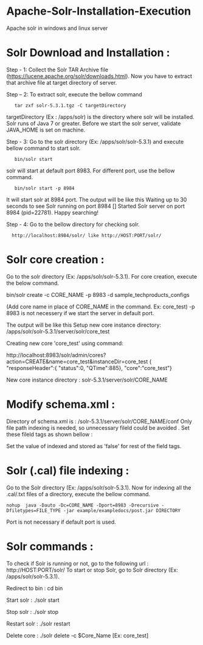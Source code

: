 # Apache-Solr-Installation-Execution
Apache solr in windows and linux server

# Solr Download and Installation :
Step - 1: Collect the Solr TAR Archive file (https://lucene.apache.org/solr/downloads.html). Now you have to extract that archive file at target directory of server.

Step – 2: To extract solr, execute the bellow command 

       tar zxf solr-5.3.1.tgz -C targetDirectory
       
targetDirectory (Ex : /apps/solr)  is the directory where solr will be installed. Solr runs of Java 7 or          greater. Before we start the solr server, validate JAVA_HOME is set on machine.

Step - 3: Go to the solr directory (Ex: /apps/solr/solr-5.3.1) and execute bellow command to start solr.

       bin/solr start
solr will start at default port 8983. For different port, use the bellow command.

       bin/solr start -p 8984
       
It will start solr at 8984 port. The output will be like this
        Waiting up to 30 seconds to see Solr running on port 8984 [\]
       Started Solr server on port 8984 (pid=22781). Happy searching!

Step - 4: Go to the bellow directory for checking solr.

      http://localhost:8984/solr/ like http://HOST:PORT/solr/
      
# Solr core creation : 
Go to the solr directory (Ex: /apps/solr/solr-5.3.1).
For core creation, execute the below command.

bin/solr create -c CORE_NAME -p 8983 -d sample_techproducts_configs

(Add core name in place of CORE_NAME in the command. Ex: core_test)
 -p 8983 is not necessery if we start the server in default port.
 
The output will be like this
Setup new core instance directory:
/apps/solr/solr-5.3.1/server/solr/core_test

Creating new core 'core_test' using command:

http://localhost:8983/solr/admin/cores?action=CREATE&name=core_test&instanceDir=core_test
{
  "responseHeader":{
    "status":0,
    "QTime":885},
  "core":"core_test"}
  
New core instance directory : solr-5.3.1/server/solr/CORE_NAME

# Modify schema.xml :

Directory of schema.xml is : /solr-5.3.1/server/solr/CORE_NAME/conf
Only file path indexing is needed, so unnecessary fileld could be avoided . Set these fileld tags as shown bellow :

 <field name="_version_" type="long" indexed="true" stored="true"/>
<field name="_root_" type="string" indexed="true" stored="false"/>
<field name="id" type="string" indexed="true" stored="true" required="true" multiValued="false" />
<field name="store" type="location" indexed="true" stored="true"/>
<field name="url" type="text_general" indexed="false" stored="false"/>
<field name="links" type="string" indexed="true" stored="true" multiValued="true"/>
 <field name="_src_" type="string" indexed="false" stored="true"/>
<field name="includes" type="text_general" indexed="true" stored="true" termVectors="true" termPositions="true" termOffsets="true" />

Set the value of indexed and stored as 'false' for rest of the field tags.

# Solr (.cal) file indexing :
Go to the Solr directory (Ex: /apps/solr/solr-5.3.1).
Now for indexing all the .cal/.txt files of a directory, execute the bellow command.

    nohup  java -Dauto -Dc=CORE_NAME -Dport=8983 -Drecursive -Dfiletypes=FILE_TYPE -jar example/exampledocs/post.jar DIRECTORY
    
Port is not necessary if default port is used.

# Solr commands :
To check if Solr is running or not, go to the following url : http://HOST:PORT/solr/
To start or stop Solr, go to Solr directory (Ex: /apps/solr/solr-5.3.1).

Redirect to bin : cd bin

Start solr : ./solr start

Stop solr : ./solr stop

Restart solr : ./solr restart

Delete core : ./solr delete -c $Core_Name [Ex: core_test]

